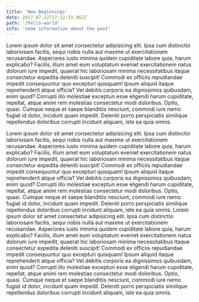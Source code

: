 ```yaml
---
title: 'New Beginnings'
date: 2017-07-12T17:12:33.962Z
path: '/hello-world'
info: 'some information about the post'
---
```


Lorem ipsum dolor sit amet consectetur adipisicing elit. Ipsa cum distinctio laboriosam facilis, sequi nobis nulla aut maxime ut exercitationem recusandae. Asperiores iusto minima quidem cupiditate labore quia, harum explicabo?
Facilis, illum amet eum voluptatum eveniet exercitationem natus dolorum iure impedit, quaerat hic laboriosam minima necessitatibus itaque consectetur expedita deleniti suscipit! Commodi ex officiis repudiandae impedit consequuntur quo excepturi quisquam!
Ipsum aliquid itaque reprehenderit atque officia? Vel debitis corporis ea dignissimos quibusdam, enim quod? Corrupti illo molestiae excepturi esse eligendi harum cupiditate, repellat, atque animi rem molestias consectetur modi doloribus.
Optio, quasi. Cumque neque et saepe blanditiis nesciunt, commodi iure nemo fugiat id dolor, incidunt quam impedit. Deleniti porro perspiciatis similique repellendus doloribus corrupti incidunt aliquam, iste ea quia omnis.

Lorem ipsum dolor sit amet consectetur adipisicing elit. Ipsa cum distinctio laboriosam facilis, sequi nobis nulla aut maxime ut exercitationem recusandae. Asperiores iusto minima quidem cupiditate labore quia, harum explicabo?
Facilis, illum amet eum voluptatum eveniet exercitationem natus dolorum iure impedit, quaerat hic laboriosam minima necessitatibus itaque consectetur expedita deleniti suscipit! Commodi ex officiis repudiandae impedit consequuntur quo excepturi quisquam!
Ipsum aliquid itaque reprehenderit atque officia? Vel debitis corporis ea dignissimos quibusdam, enim quod? Corrupti illo molestiae excepturi esse eligendi harum cupiditate, repellat, atque animi rem molestias consectetur modi doloribus.
Optio, quasi. Cumque neque et saepe blanditiis nesciunt, commodi iure nemo fugiat id dolor, incidunt quam impedit. Deleniti porro perspiciatis similique repellendus doloribus corrupti incidunt aliquam, iste ea quia omnis.
Lorem ipsum dolor sit amet consectetur adipisicing elit. Ipsa cum distinctio laboriosam facilis, sequi nobis nulla aut maxime ut exercitationem recusandae. Asperiores iusto minima quidem cupiditate labore quia, harum explicabo?
Facilis, illum amet eum voluptatum eveniet exercitationem natus dolorum iure impedit, quaerat hic laboriosam minima necessitatibus itaque consectetur expedita deleniti suscipit! Commodi ex officiis repudiandae impedit consequuntur quo excepturi quisquam!
Ipsum aliquid itaque reprehenderit atque officia? Vel debitis corporis ea dignissimos quibusdam, enim quod? Corrupti illo molestiae excepturi esse eligendi harum cupiditate, repellat, atque animi rem molestias consectetur modi doloribus.
Optio, quasi. Cumque neque et saepe blanditiis nesciunt, commodi iure nemo fugiat id dolor, incidunt quam impedit. Deleniti porro perspiciatis similique repellendus doloribus corrupti incidunt aliquam, iste ea quia omnis.
